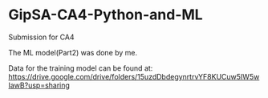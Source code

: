 # GipSA-CA4-Python-and-ML
Submission for CA4

The ML model(Part2) was done by me. 

Data for the training model can be found at:
https://drive.google.com/drive/folders/15uzdDbdegynrtrvYF8KUCuw5IW5wIawB?usp=sharing
